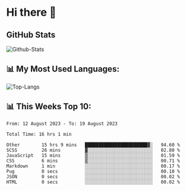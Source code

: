 # Hi there 👋

## GitHub Stats
![Github-Stats](https://github-readme-stats-sigma-five.vercel.app/api?username=ltorson&show_icons=true&theme=radical&count_private=true)

## 📊 My Most Used Languages:
![Top-Langs](https://github-readme-stats-sigma-five.vercel.app/api/top-langs/?username=LTorson&layout=compact&langs_count=10)

## 📊 This Weeks Top 10:
<!--START_SECTION:waka-->

```text
From: 12 August 2023 - To: 19 August 2023

Total Time: 16 hrs 1 min

Other        15 hrs 9 mins   ███████████████████████▓░   94.60 %
SCSS         26 mins         ▓░░░░░░░░░░░░░░░░░░░░░░░░   02.80 %
JavaScript   15 mins         ▒░░░░░░░░░░░░░░░░░░░░░░░░   01.59 %
CSS          6 mins          ▒░░░░░░░░░░░░░░░░░░░░░░░░   00.71 %
Markdown     1 min           ░░░░░░░░░░░░░░░░░░░░░░░░░   00.17 %
Pug          0 secs          ░░░░░░░░░░░░░░░░░░░░░░░░░   00.10 %
JSON         0 secs          ░░░░░░░░░░░░░░░░░░░░░░░░░   00.02 %
HTML         0 secs          ░░░░░░░░░░░░░░░░░░░░░░░░░   00.02 %
```

<!--END_SECTION:waka-->
